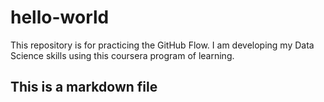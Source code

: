 # hello-world
This repository is for practicing the GitHub Flow.
I am developing my Data Science skills using this coursera program of learning.
## This is a markdown file

